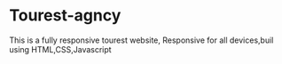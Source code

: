 # Tourest-agncy
This is a fully responsive tourest website, Responsive for all devices,buil using HTML,CSS,Javascript

